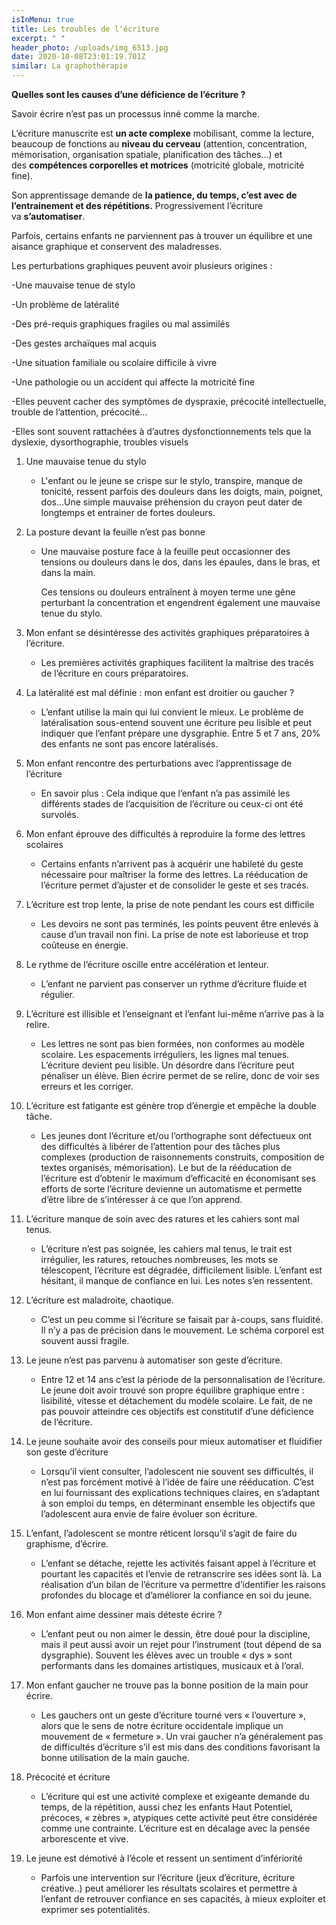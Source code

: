 ```yaml
---
isInMenu: true
title: Les troubles de l'écriture
excerpt: " "
header_photo: /uploads/img_6513.jpg
date: 2020-10-08T23:01:19.701Z
similar: La graphothérapie
---
```

**Quelles sont les causes d’une déficience de l’écriture ?**

Savoir écrire n’est pas un processus inné comme la marche.

L’écriture manuscrite est **un acte complexe** mobilisant, comme la lecture, beaucoup de fonctions au **niveau du cerveau** (attention, concentration, mémorisation, organisation spatiale, planification des tâches…) et des **compétences corporelles et motrices** (motricité globale, motricité fine).

Son apprentissage demande de **la patience, du temps, c’est avec de l’entrainement et des répétitions.** Progressivement l’écriture va **s’automatiser**.

Parfois, certains enfants ne parviennent pas à trouver un équilibre et une aisance graphique et conservent des maladresses.

Les perturbations graphiques peuvent avoir plusieurs origines :

\-Une mauvaise tenue de stylo

\-Un problème de latéralité

\-Des pré-requis graphiques fragiles ou mal assimilés

\-Des gestes archaïques mal acquis

\-Une situation familiale ou scolaire difficile à vivre

\-Une pathologie ou un accident qui affecte la motricité fine

\-Elles peuvent cacher des symptômes de dyspraxie, précocité intellectuelle, trouble de l’attention, précocité…

\-Elles sont souvent rattachées à d’autres dysfonctionnements tels que la dyslexie, dysorthographie, troubles visuels

1. Une mauvaise tenue du stylo

   * L'enfant ou le jeune se crispe sur le stylo, transpire, manque de tonicité, ressent parfois des douleurs dans les doigts, main, poignet, dos...Une simple mauvaise préhension du crayon peut dater de longtemps et entrainer de fortes douleurs.
2. La posture devant la feuille n’est pas bonne

   * Une mauvaise posture face à la feuille peut occasionner des tensions ou douleurs dans le dos, dans les épaules, dans le bras, et dans la main.

     Ces tensions ou douleurs entraînent à moyen terme une gêne perturbant la concentration et engendrent également une mauvaise tenue du stylo.
3. Mon enfant se désintéresse des activités graphiques préparatoires à l’écriture.

   * Les premières activités graphiques facilitent la maîtrise des tracés de l’écriture en cours préparatoires.
4. La latéralité est mal définie : mon enfant est droitier ou gaucher ? 

   * L’enfant utilise la main qui lui convient le mieux. Le problème de latéralisation sous-entend souvent une écriture peu lisible et peut indiquer que l’enfant prépare une dysgraphie. Entre 5 et 7 ans, 20% des enfants ne sont pas encore latéralisés.
5. Mon enfant rencontre des perturbations avec l’apprentissage de l’écriture

   * En savoir plus : Cela indique que l’enfant n’a pas assimilé les différents stades de l’acquisition de l’écriture ou ceux-ci ont été survolés.
6. Mon enfant éprouve des difficultés à reproduire la forme des lettres scolaires

   * Certains enfants n’arrivent pas à acquérir une habileté du geste nécessaire pour maîtriser la forme des lettres. La rééducation de l’écriture permet d’ajuster et de consolider le geste et ses tracés.
7. L’écriture est trop lente, la prise de note pendant les cours est difficile

   * Les devoirs ne sont pas terminés, les points peuvent être enlevés à cause d’un travail non fini. La prise de note est laborieuse et trop coûteuse en énergie.
8. Le rythme de l’écriture oscille entre accélération et lenteur.

   * L’enfant ne parvient pas conserver un rythme d’écriture fluide et régulier.
9. L’écriture est illisible et l’enseignant et l’enfant lui-même n’arrive pas à la relire.

   * Les lettres ne sont pas bien formées, non conformes au modèle scolaire. Les espacements irréguliers, les lignes mal tenues. L’écriture devient peu lisible. Un désordre dans l’écriture peut pénaliser un élève. Bien écrire permet de se relire, donc de voir ses erreurs et les corriger.
10. L’écriture est fatigante est génère trop d’énergie et empêche la double tâche.

    * Les jeunes dont l’écriture et/ou l’orthographe sont défectueux ont des difficultés à libérer de l’attention pour des tâches plus complexes (production de raisonnements construits, composition de textes organisés, mémorisation). Le but de la rééducation de l’écriture est d’obtenir le maximum d’efficacité en économisant ses efforts de sorte l’écriture devienne un automatisme et permette d’être libre de s’intéresser à ce que l’on apprend.
11. L’écriture manque de soin avec des ratures et les cahiers sont mal tenus.

    * L’écriture n’est pas soignée, les cahiers mal tenus, le trait est irrégulier, les ratures, retouches nombreuses, les mots se télescopent, l’écriture est dégradée, difficilement lisible. L’enfant est hésitant, il manque de confiance en lui. Les notes s’en ressentent.
12. L’écriture est maladroite, chaotique.

    * C’est un peu comme si l’écriture se faisait par à-coups, sans fluidité. Il n’y a pas de précision dans le mouvement. Le schéma corporel est souvent aussi fragile.
13. Le jeune n’est pas parvenu à automatiser son geste d’écriture.

    * Entre 12 et 14 ans c’est la période de la personnalisation de l’écriture. Le jeune doit avoir trouvé son propre équilibre graphique entre : lisibilité, vitesse et détachement du modèle scolaire. Le fait, de ne pas pouvoir atteindre ces objectifs est constitutif d’une déficience de l’écriture.
14. Le jeune souhaite avoir des conseils pour mieux automatiser et fluidifier son geste d’écriture

    * Lorsqu’il vient consulter, l’adolescent nie souvent ses difficultés, il n’est pas forcément motivé à l’idée de faire une rééducation. C’est en lui fournissant des explications techniques claires, en s’adaptant à son emploi du temps, en déterminant ensemble les objectifs que l’adolescent aura envie de faire évoluer son écriture.
15. L’enfant, l’adolescent se montre réticent lorsqu’il s’agit de faire du graphisme, d’écrire.

    * L’enfant se détache, rejette les activités faisant appel à l’écriture et pourtant les capacités et l’envie de retranscrire ses idées sont là. La réalisation d’un bilan de l’écriture va permettre d’identifier les raisons profondes du blocage et d’améliorer la confiance en soi du jeune.
16. Mon enfant aime dessiner mais déteste écrire ?

    * L’enfant peut ou non aimer le dessin, être doué pour la discipline, mais il peut aussi avoir un rejet pour l’instrument (tout dépend de sa dysgraphie). Souvent les élèves avec un trouble « dys » sont performants dans les domaines artistiques, musicaux et à l’oral.
17. Mon enfant gaucher ne trouve pas la bonne position de la main pour écrire.

    * Les gauchers ont un geste d’écriture tourné vers « l’ouverture », alors que le sens de notre écriture occidentale implique un mouvement de « fermeture ». Un vrai gaucher n’a généralement pas de difficultés d’écriture s’il est mis dans des conditions favorisant la bonne utilisation de la main gauche.
18. Précocité et écriture

    * L’écriture qui est une activité complexe et exigeante demande du temps, de la répétition, aussi chez les enfants Haut Potentiel, précoces, « zèbres », atypiques cette activité peut être considérée comme une contrainte. L’écriture est en décalage avec la pensée arborescente et vive.
19. Le jeune est démotivé à l’école et ressent un sentiment d’infériorité

    * Parfois une intervention sur l’écriture (jeux d’écriture, écriture créative..) peut améliorer les résultats scolaires et permettre à l’enfant de retrouver confiance en ses capacités, à mieux exploiter et exprimer ses potentialités.